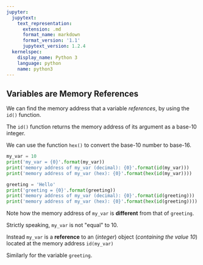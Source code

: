 ```yaml
---
jupyter:
  jupytext:
    text_representation:
      extension: .md
      format_name: markdown
      format_version: '1.1'
      jupytext_version: 1.2.4
  kernelspec:
    display_name: Python 3
    language: python
    name: python3
---
```


## Variables are Memory References


We can find the memory address that a variable *references*, by using the `id()` function.

The `id()` function returns the memory address of its argument as a base-10 integer.

We can use the function `hex()` to convert the base-10 number to base-16.

```python
my_var = 10
print('my_var = {0}'.format(my_var))
print('memory address of my_var (decimal): {0}'.format(id(my_var)))
print('memory address of my_var (hex): {0}'.format(hex(id(my_var))))
```

```python
greeting = 'Hello'
print('greeting = {0}'.format(greeting))
print('memory address of my_var (decimal): {0}'.format(id(greeting)))
print('memory address of my_var (hex): {0}'.format(hex(id(greeting))))
```

Note how the memory address of `my_var` is **different** from that of `greeting`.

Strictly speaking, `my_var` is not "equal" to 10. 

Instead `my_var` is a **reference** to an (*integer*) object (*containing the value 10*) located at the memory address `id(my_var)`

Similarly for the variable `greeting`.
